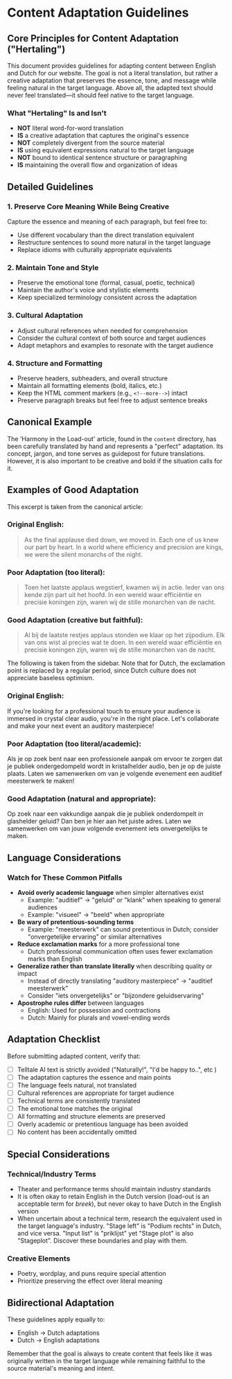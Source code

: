 # Content Adaptation Guidelines

## Core Principles for Content Adaptation ("Hertaling")

This document provides guidelines for adapting content between English and Dutch for our website. The goal is not a literal translation, but rather a creative adaptation that preserves the essence, tone, and message while feeling natural in the target language. Above all, the adapted text should never feel translated—it should feel native to the target language.

### What "Hertaling" Is and Isn't

- **NOT** literal word-for-word translation
- **IS** a creative adaptation that captures the original's essence
- **NOT** completely divergent from the source material
- **IS** using equivalent expressions natural to the target language
- **NOT** bound to identical sentence structure or paragraphing
- **IS** maintaining the overall flow and organization of ideas

## Detailed Guidelines

### 1. Preserve Core Meaning While Being Creative

Capture the essence and meaning of each paragraph, but feel free to:
- Use different vocabulary than the direct translation equivalent
- Restructure sentences to sound more natural in the target language
- Replace idioms with culturally appropriate equivalents

### 2. Maintain Tone and Style

- Preserve the emotional tone (formal, casual, poetic, technical)
- Maintain the author's voice and stylistic elements
- Keep specialized terminology consistent across the adaptation

### 3. Cultural Adaptation

- Adjust cultural references when needed for comprehension
- Consider the cultural context of both source and target audiences
- Adapt metaphors and examples to resonate with the target audience

### 4. Structure and Formatting

- Preserve headers, subheaders, and overall structure
- Maintain all formatting elements (bold, italics, etc.)
- Keep the HTML comment markers (e.g., `<!--more-->`) intact
- Preserve paragraph breaks but feel free to adjust sentence breaks

## Canonical Example

The 'Harmony in the Load-out' article, found in the `content` directory, has been carefully translated by hand and represents a "perfect" adaptation. Its concept, jargon, and tone serves as guidepost for future translations. However, it is also important to be creative and bold if the situation calls for it.

## Examples of Good Adaptation

This excerpt is taken from the canonical article:

### Original English:
> As the final applause died down, we moved in. Each one of us knew our part by heart. In a world where efficiency and precision are kings, we were the silent monarchs of the night.

### Poor Adaptation (too literal):
> Toen het laatste applaus wegstierf, kwamen wij in actie. Ieder van ons kende zijn part uit het hoofd. In een wereld waar efficiëntie en precisie koningen zijn, waren wij de stille monarchen van de nacht.

### Good Adaptation (creative but faithful):
> Al bij de laatste restjes applaus stonden we klaar op het zijpodium. Elk van ons wist al precies wat te doen. In een wereld waar efficiëntie en precisie koningen zijn, waren wij de stille monarchen van de nacht.

The following is taken from the sidebar. Note that for Dutch, the exclamation point is replaced by a regular period, since Dutch culture does not appreciate baseless optimism.

### Original English:

If you're looking for a professional touch to ensure your audience is immersed in crystal clear audio, you're in the right place. Let's collaborate and make your next event an auditory masterpiece!

### Poor Adaptation (too literal/academic):

Als je op zoek bent naar een professionele aanpak om ervoor te zorgen dat je publiek ondergedompeld wordt in kristalhelder audio, ben je op de juiste plaats. Laten we samenwerken om van je volgende evenement een auditief meesterwerk te maken!

### Good Adaptation (natural and appropriate):

Op zoek naar een vakkundige aanpak die je publiek onderdompelt in glashelder geluid? Dan ben je hier aan het juiste adres. Laten we samenwerken om van jouw volgende evenement iets onvergetelijks te maken.

## Language Considerations
### Watch for These Common Pitfalls

* **Avoid overly academic language** when simpler alternatives exist
    * Example: "auditief" → "geluid" or "klank" when speaking to general audiences
    * Example: "visueel" → "beeld" when appropriate
* **Be wary of pretentious-sounding terms**
    * Example: "meesterwerk" can sound pretentious in Dutch; consider "onvergetelijke ervaring" or similar alternatives
* **Reduce exclamation marks** for a more professional tone
    * Dutch professional communication often uses fewer exclamation marks than English
* **Generalize rather than translate literally** when describing quality or impact
    * Instead of directly translating "auditory masterpiece" → "auditief meesterwerk"
    * Consider "iets onvergetelijks" or "bijzondere geluidservaring"
* **Apostrophe rules differ** between languages
    * English: Used for possession and contractions
    * Dutch: Mainly for plurals and vowel-ending words

## Adaptation Checklist

Before submitting adapted content, verify that:

- [ ] Telltale AI text is strictly avoided ("Naturally!", "I'd be happy to..", etc )
- [ ] The adaptation captures the essence and main points
- [ ] The language feels natural, not translated
- [ ] Cultural references are appropriate for target audience
- [ ] Technical terms are consistently translated
- [ ] The emotional tone matches the original
- [ ] All formatting and structure elements are preserved
- [ ] Overly academic or pretentious language has been avoided
- [ ] No content has been accidentally omitted

## Special Considerations

### Technical/Industry Terms
- Theater and performance terms should maintain industry standards
- It is often okay to retain English in the Dutch version (load-out is an acceptable term for _breek_), but never okay to have Dutch in the English version
- When uncertain about a technical term, research the equivalent used in the target language's industry. "Stage left" is "Podium rechts" in Dutch, and vice versa. "Input list" is "priklijst" yet "Stage plot" is also "Stageplot". Discover these boundaries and play with them.

### Creative Elements
- Poetry, wordplay, and puns require special attention
- Prioritize preserving the effect over literal meaning

## Bidirectional Adaptation
These guidelines apply equally to:
- English → Dutch adaptations
- Dutch → English adaptations

Remember that the goal is always to create content that feels like it was originally written in the target language while remaining faithful to the source material's meaning and intent.